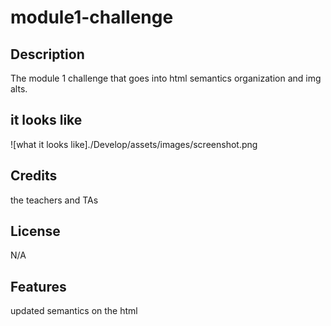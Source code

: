 # module1-challenge

## Description

The module 1 challenge that goes into html semantics organization and img alts.

## it looks like

![what it looks like]./Develop/assets/images/screenshot.png

## Credits

the teachers and TAs

## License

N/A

## Features

updated semantics on the html
